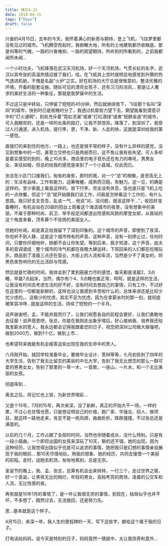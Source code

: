 ```yaml
---
title: 难忘4.15
date: 2010-04-15
tags: ["Days"]
draft: false
---
```


兴奋的4月15日，去年的今天，我怀着满心的新奇与期待，登上飞机，飞往梦里都没有见过的城市。飞机腾空而起时，我俯瞰大地，所有的土地建筑都尽收眼底，那是何等的气魄，一路的兴奋难抑，一路的观望期待，所听到的所看到的，之前我都闻所未闻…

一个小时功夫，飞机降落在武汉天河机场，好一个天河机场，气贯长虹的名字，武汉以其夸张的高温热情迎接了我们，哈，在飞抵其上空时就明显地感觉到升腾的热气透进机舱，不愧是名副“火炉”之实。好在机场的大厅总是很惬意的，整洁优雅的环境，齐备的配套设施，随处可见的漂亮女孩子，还有习习的凉风… 那是让人奢求的美好生活的一种象征，那就是我梦寐中的生活。

不过这只是中转站，只停留了短短的45分钟，然后就继续南下，飞往那个名叫“深圳”的城市，快到时已是夜晚时分了，我透过机窗努力望下去，期望能看到潜意识中的“灯火通明”，到处充斥着“霓虹流澜”或者“灯红酒绿”或者“纸醉金迷”的城市，可入我眼帘的，还是一样的长条的路灯，让我不禁惊异。降落了，到深圳了，我穿过人行通道，进入机场，提行李，恩，干净、新、人走的快，这就是深圳给我的第一感觉。

直接打的来到住的地方，一路上，也还是很平常的样子，没有什么异样的感觉，没见到想象中的一切，甚至立交桥也只是两层而已，这不免让我有些失望。可人多却是着实感受的到的，晚上10点多，商店里的电子音乐还在有力的嘶吼，男男女女，来往如梭。但总的给我的感觉是来到了一个小县城，仅此而已。

张总在小区门口接我们，匆匆的身影，那时的我，对一个“总”的相像，是至高无上的：生活有品味，工作有能力，运筹帷幄，成熟而沉稳，有魅力。这一见，的确是这样的，至少表面上看是这样的。放下行李，完全没有休息，饭也是只是飞机上吃的一点快餐，但这个“总”就开始跟我们谈工作，问我是怎样看这个工作的，有什么思路。我只好支支吾吾，乱说一气… 他说“对，没问题，就该这样干…”，收拾好准备睡时，有机会站在20层的阳台上观看这个海滨城市的夜景，没有想象中的美丽，不属于那种时尚、前卫、举手投足间都透出性感和风韵的摩登女郎，从我站的这个角度来看，顶多算个不张扬的美丽女人。

但她的吵闹，却是真正给我留下了深刻印象的。这个城市的声音，即使到了夜深，你也听不到人静，这是这个城市特有的声音。这种声音，没有一刻停止过，任何时间，只要你仔细地听，她都不会让你失望。等到后来，我才知道，这个声音，由太多的音调谱成：整个城市的冷气机都在夜晚大肆运转，下班回来的人们都在吃喝玩乐，商品到了凌晨三点还在营业，大街上的人流和车流，当然是少不了美女的，将黑色夜色哄托的无比活跃与性感。

然后就是忙碌的时间，我体会到了累到筋疲力尽的感觉，每天都是凌晨2、3点睡，早晨7点起床，当然，偶尔有个4、5点睡也属正常，呵呵，就是这样的生活，让我没有时间去考虑生活的好不好，没有时间去想自己的事情，只有工作，不过好在这里的一切都是新鲜的，这样也没让我感到辛苦啦什么的，总体来讲还是比较少忧少虑的。、这极少的忧虑，其实不足为忧虑，因为在拿薪水时的那一刻，就彻底被笑容冲垮…就是这样的生活，持续了短短的一个半月。

说声谢谢吧，孟，不能并肩而行了，让我们祝愿各自的前程会更好，让我们勇敢地去征服！说声感恩吧，张总，你是在我刚走出象牙塔后，好心接纳我、培养我还给我发薪水的恩人，我永远都会记得我跟着您的日子，祝您把深圳公司做大做强吧，做到2000万，做到1个亿，做到上市…

也希望将来我能有机会报答这些出现在我的生命中的贵人。

六月刚开始，就回学校准备毕业，要做毕业设计、答辩等等，七月初告别了四年的大学生活，告别了我无比留恋的美丽的中北大学，告别了我无比想念的那么一群可爱的男男女女，告别了那里的一草一木，一首歌，一座山，一片水，和一个无比美丽的女孩。

彻底挥别…

离去之后，将记忆也上锁，为新世界喝彩…

又是个15号，7月的15号，再次来深，没了新鲜，真正的开始大干一场，一样的累，不过心也甘情也愿，只是想证明自己的价值，跑厂家、华强北、招人、做项目，就这样一路地走来，肯定不是一帆风顺，曲曲折折，跌跌撞撞，不过张总还是满意的。

以后的几个月，工作占据了全部的时间，当然也伴随着成长，没什么特别。只是有一段小插曲，一个即将出国的女孩来深玩了10天，聊的还不错，她的出现，因为这种经历，让我觉得出国似乎也是可以追求的事情，她把我只是幻想的事情亲自展现于我的眼前… 那10天尽情地玩，用我的想象、她的经历，共同去憧憬一个美丽的前程。走时，送她去机场，匆匆地离别，总是无奈。

圣诞节的晚上，我、孟、张总，总算有机会出来转转，一行三个，走过世界之窗，好一个圣诞，让黑夜无比的绚烂，年轻的男女，高档考究的商场，凌晨的公交车和人流，无比性感的夜。

再有就是10年1月的事情了，是一件让我很无奈的事情，到现在，结局似乎也并不坏，不多想了，既然过去，无法挽回，还是努力先。

恩…基本就是这个样子。

4月15日，来深一年，我人生的里程碑的一天，写下这些字，献给这个属于我的日子。

打电话给妈妈，说今天是特别的日子，妈妈竟然一猜就中，太让我惊奇和意外…
